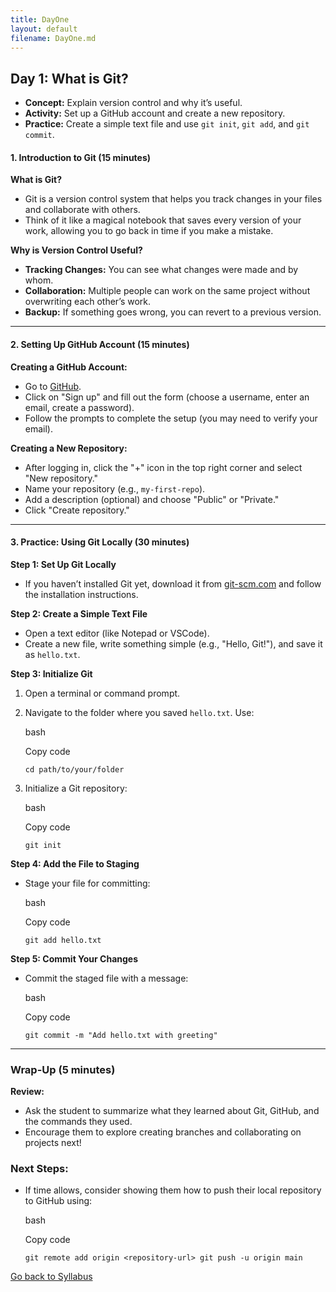 ```yaml
---
title: DayOne
layout: default
filename: DayOne.md
--- 
```

   
## **Day 1: What is Git?**

-   **Concept:** Explain version control and why it’s useful.
-   **Activity:** Set up a GitHub account and create a new repository.
-   **Practice:** Create a simple text file and use `git init`, `git add`, and `git commit`.

#### **1. Introduction to Git (15 minutes)**

**What is Git?**

-   Git is a version control system that helps you track changes in your files and collaborate with others.
-   Think of it like a magical notebook that saves every version of your work, allowing you to go back in time if you make a mistake.

**Why is Version Control Useful?**

-   **Tracking Changes:** You can see what changes were made and by whom.
-   **Collaboration:** Multiple people can work on the same project without overwriting each other’s work.
-   **Backup:** If something goes wrong, you can revert to a previous version.

----------

#### **2. Setting Up GitHub Account (15 minutes)**

**Creating a GitHub Account:**

-   Go to [GitHub](https://github.com/).
-   Click on "Sign up" and fill out the form (choose a username, enter an email, create a password).
-   Follow the prompts to complete the setup (you may need to verify your email).

**Creating a New Repository:**

-   After logging in, click the "+" icon in the top right corner and select "New repository."
-   Name your repository (e.g., `my-first-repo`).
-   Add a description (optional) and choose "Public" or "Private."
-   Click "Create repository."

----------

#### **3. Practice: Using Git Locally (30 minutes)**

**Step 1: Set Up Git Locally**

-   If you haven’t installed Git yet, download it from [git-scm.com](https://git-scm.com/) and follow the installation instructions.

**Step 2: Create a Simple Text File**

-   Open a text editor (like Notepad or VSCode).
-   Create a new file, write something simple (e.g., "Hello, Git!"), and save it as `hello.txt`.

**Step 3: Initialize Git**

1.  Open a terminal or command prompt.
2.  Navigate to the folder where you saved `hello.txt`. Use:
    
    bash
    
    Copy code
    
    `cd path/to/your/folder` 
    
3.  Initialize a Git repository:
    
    bash
    
    Copy code
    
    `git init` 
    

**Step 4: Add the File to Staging**

-   Stage your file for committing:
    
    bash
    
    Copy code
    
    `git add hello.txt` 
    

**Step 5: Commit Your Changes**

-   Commit the staged file with a message:
    
    bash
    
    Copy code
    
    `git commit -m "Add hello.txt with greeting"` 
    

----------

### **Wrap-Up (5 minutes)**

**Review:**

-   Ask the student to summarize what they learned about Git, GitHub, and the commands they used.
-   Encourage them to explore creating branches and collaborating on projects next!

### **Next Steps:**

-   If time allows, consider showing them how to push their local repository to GitHub using:
    
    bash
    
    Copy code
    
    `git remote add origin <repository-url>
    git push -u origin main` 
    
[Go back to Syllabus](https://coco2red.github.io/)

